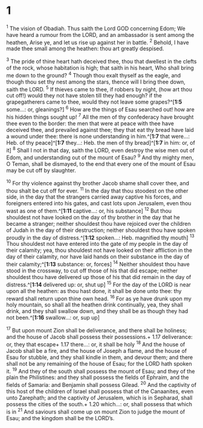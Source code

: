 # 1 
<sup class='bibleverse'>1</sup> The vision of Obadiah. Thus saith the Lord GOD concerning Edom; We have heard a rumour from the LORD, and an ambassador is sent among the heathen, Arise ye, and let us rise up against her in battle. <sup class='bibleverse'>2</sup> Behold, I have made thee small among the heathen: thou art greatly despised. 

<sup class='bibleverse'>3</sup> The pride of thine heart hath deceived thee, thou that dwellest in the clefts of the rock, whose habitation is high; that saith in his heart, Who shall bring me down to the ground? <sup class='bibleverse'>4</sup> Though thou exalt thyself as the eagle, and though thou set thy nest among the stars, thence will I bring thee down, saith the LORD. <sup class='bibleverse'>5</sup> If thieves came to thee, if robbers by night, (how art thou cut off!) would they not have stolen till they had enough? if the grapegatherers came to thee, would they not leave some grapes?^[**1:5** some…: or, gleanings?] <sup class='bibleverse'>6</sup> How are the things of Esau searched out! how are his hidden things sought up! <sup class='bibleverse'>7</sup> All the men of thy confederacy have brought thee even to the border: the men that were at peace with thee have deceived thee, and prevailed against thee; they that eat thy bread have laid a wound under thee: there is none understanding in him.^[**1:7** that were…: Heb. of thy peace]^[**1:7** they…: Heb. the men of thy bread]^[**1:7** in him: or, of it] <sup class='bibleverse'>8</sup> Shall I not in that day, saith the LORD, even destroy the wise men out of Edom, and understanding out of the mount of Esau? <sup class='bibleverse'>9</sup> And thy mighty men, O Teman, shall be dismayed, to the end that every one of the mount of Esau may be cut off by slaughter. 





<sup class='bibleverse'>10</sup> For thy violence against thy brother Jacob shame shall cover thee, and thou shalt be cut off for ever. <sup class='bibleverse'>11</sup> In the day that thou stoodest on the other side, in the day that the strangers carried away captive his forces, and foreigners entered into his gates, and cast lots upon Jerusalem, even thou wast as one of them.^[**1:11** captive…: or, his substance] <sup class='bibleverse'>12</sup> But thou shouldest not have looked on the day of thy brother in the day that he became a stranger; neither shouldest thou have rejoiced over the children of Judah in the day of their destruction; neither shouldest thou have spoken proudly in the day of distress.^[**1:12** spoken…: Heb. magnified thy mouth] <sup class='bibleverse'>13</sup> Thou shouldest not have entered into the gate of my people in the day of their calamity; yea, thou shouldest not have looked on their affliction in the day of their calamity, nor have laid hands on their substance in the day of their calamity;^[**1:13** substance: or, forces] <sup class='bibleverse'>14</sup> Neither shouldest thou have stood in the crossway, to cut off those of his that did escape; neither shouldest thou have delivered up those of his that did remain in the day of distress.^[**1:14** delivered up: or, shut up] <sup class='bibleverse'>15</sup> For the day of the LORD is near upon all the heathen: as thou hast done, it shall be done unto thee: thy reward shall return upon thine own head. <sup class='bibleverse'>16</sup> For as ye have drunk upon my holy mountain, so shall all the heathen drink continually, yea, they shall drink, and they shall swallow down, and they shall be as though they had not been.^[**1:16** swallow…: or, sup up] 






<sup class='bibleverse'>17</sup> But upon mount Zion shall be deliverance, and there shall be holiness; and the house of Jacob shall possess their possessions.+ 1.17 deliverance: or, they that escape+ 1.17 there…: or, it shall be holy <sup class='bibleverse'>18</sup> And the house of Jacob shall be a fire, and the house of Joseph a flame, and the house of Esau for stubble, and they shall kindle in them, and devour them; and there shall not be any remaining of the house of Esau; for the LORD hath spoken it. <sup class='bibleverse'>19</sup> And they of the south shall possess the mount of Esau; and they of the plain the Philistines: and they shall possess the fields of Ephraim, and the fields of Samaria: and Benjamin shall possess Gilead. <sup class='bibleverse'>20</sup> And the captivity of this host of the children of Israel shall possess that of the Canaanites, even unto Zarephath; and the captivity of Jerusalem, which is in Sepharad, shall possess the cities of the south.+ 1.20 which…: or, shall possess that which is in <sup class='bibleverse'>21</sup> And saviours shall come up on mount Zion to judge the mount of Esau; and the kingdom shall be the LORD’s. 